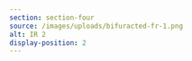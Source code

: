 ```yaml
---
section: section-four
source: /images/uploads/bifuracted-fr-1.png
alt: IR 2
display-position: 2
---
```

